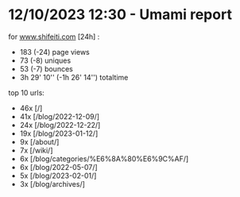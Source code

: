 # 12/10/2023 12:30 - Umami report
for www.shifeiti.com [24h] :

 - 183 (-24) page views
 - 73 (-8) uniques
 - 53 (-7) bounces
 - 3h 29' 10'' (-1h 26' 14'') totaltime


top 10 urls:
 - 46x [/]
 - 41x [/blog/2022-12-09/]
 - 24x [/blog/2022-12-22/]
 - 19x [/blog/2023-01-12/]
 - 9x [/about/]
 - 7x [/wiki/]
 - 6x [/blog/categories/%E6%8A%80%E6%9C%AF/]
 - 6x [/blog/2022-05-07/]
 - 5x [/blog/2023-02-01/]
 - 3x [/blog/archives/]


